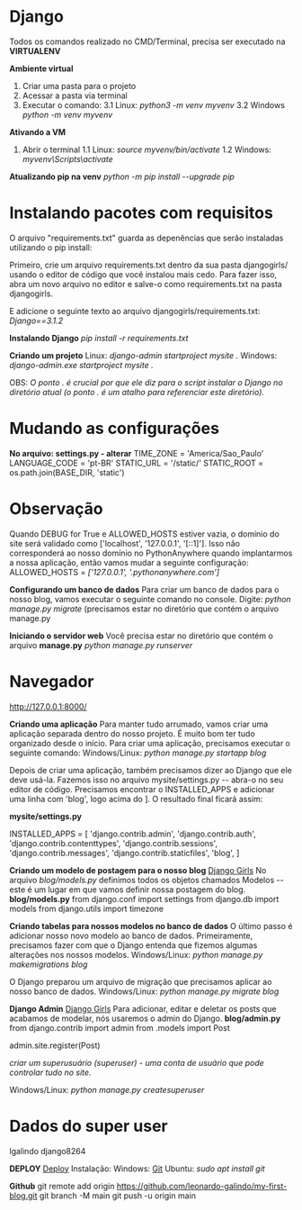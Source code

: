 # Django 
Todos os comandos realizado no CMD/Terminal, precisa ser executado na **VIRTUALENV**

**Ambiente virtual**
1. Criar uma pasta para o projeto
2. Acessar a pasta via terminal
3. Executar o comando: 
    3.1 Linux: *python3 -m venv myvenv*
    3.2 Windows *python -m venv myvenv*

**Ativando a VM**
1. Abrir o terminal
    1.1 Linux: *source myvenv/bin/activate*
    1.2 Windows: *myvenv\Scripts\activate*

**Atualizando pip na venv**
*python -m pip install --upgrade pip*

# Instalando pacotes com requisitos

O arquivo "requirements.txt" guarda as depenências que serão instaladas utilizando o pip install:

Primeiro, crie um arquivo requirements.txt dentro da sua pasta djangogirls/ usando o editor de código que você instalou mais cedo. Para fazer isso, abra um novo arquivo no editor e salve-o como requirements.txt na pasta djangogirls.

E adicione o seguinte texto ao arquivo djangogirls/requirements.txt:
*Django==3.1.2*

**Instalando Django**
*pip install -r requirements.txt*

**Criando um projeto**
Linux: *django-admin startproject mysite .*
Windows: *django-admin.exe startproject mysite .*

OBS: *O ponto . é crucial por que ele diz para o script instalar o Django no diretório atual (o ponto . é um atalho para referenciar este diretório).*

# Mudando as configurações
**No arquivo: settings.py - alterar**
TIME_ZONE = 'America/Sao_Paulo'
LANGUAGE_CODE = 'pt-BR'
STATIC_URL = '/static/'
STATIC_ROOT = os.path.join(BASE_DIR, 'static')

# Observação
Quando DEBUG for True e ALLOWED_HOSTS estiver vazia, o domínio do site será validado como ['localhost', '127.0.0.1', '[::1]']. Isso não corresponderá ao nosso domínio no PythonAnywhere quando implantarmos a nossa aplicação, então vamos mudar a seguinte configuração: ALLOWED_HOSTS = *['127.0.0.1', '.pythonanywhere.com']*

**Configurando um banco de dados**
Para criar um banco de dados para o nosso blog, vamos executar o seguinte comando no console. Digite: *python manage.py migrate* (precisamos estar no diretório que contém o arquivo manage.py

**Iniciando o servidor web**
Você precisa estar no diretório que contém o arquivo **manage.py**
*python manage.py runserver*

# Navegador 
http://127.0.0.1:8000/

**Criando uma aplicação**
Para manter tudo arrumado, vamos criar uma aplicação separada dentro do nosso projeto. É muito bom ter tudo organizado desde o início. Para criar uma aplicação, precisamos executar o seguinte comando:
Windows/Linux: *python manage.py startapp blog*

Depois de criar uma aplicação, também precisamos dizer ao Django que ele deve usá-la. Fazemos isso no arquivo mysite/settings.py -- abra-o no seu editor de código. Precisamos encontrar o INSTALLED_APPS e adicionar uma linha com 'blog', logo acima do ]. O resultado final ficará assim:

**mysite/settings.py**

INSTALLED_APPS = [
    'django.contrib.admin',
    'django.contrib.auth',
    'django.contrib.contenttypes',
    'django.contrib.sessions',
    'django.contrib.messages',
    'django.contrib.staticfiles',
    'blog',
]

**Criando um modelo de postagem para o nosso blog**
[Django Girls](https://tutorial.djangogirls.org/pt/django_models/)
No arquivo *blog/models.py* definimos todos os objetos chamados Modelos -- este é um lugar em que vamos definir nossa postagem do blog.
**blog/models.py**
from django.conf import settings
from django.db import models
from django.utils import timezone

**Criando tabelas para nossos modelos no banco de dados**
O último passo é adicionar nosso novo modelo ao banco de dados. Primeiramente, precisamos fazer com que o Django entenda que fizemos algumas alterações nos nossos modelos.
Windows/Linux: *python manage.py makemigrations blog*

O Django preparou um arquivo de migração que precisamos aplicar ao nosso banco de dados.
Windows/Linux: *python manage.py migrate blog*

**Django Admin**
[Django Girls](https://tutorial.djangogirls.org/pt/django_admin/)
Para adicionar, editar e deletar os posts que acabamos de modelar, nós usaremos o admin do Django.
**blog/admin.py**
from django.contrib import admin
from .models import Post

admin.site.register(Post)

*criar um superusuário (superuser) - uma conta de usuário que pode controlar tudo no site.*

Windows/Linux: *python manage.py createsuperuser*

# Dados do super user
lgalindo
django8264

**DEPLOY**
[Deploy](https://tutorial.djangogirls.org/pt/deploy/)
Instalação:
Windows: [Git](https://git-scm.com/)
Ubuntu: *sudo apt install git*

**Github**
git remote add origin https://github.com/leonardo-galindo/my-first-blog.git
git branch -M main
git push -u origin main